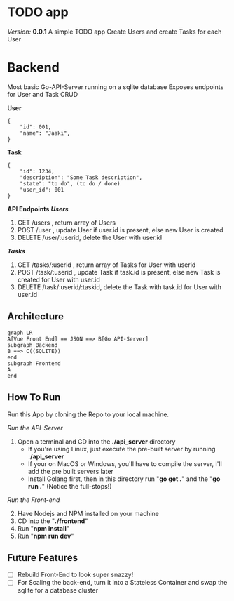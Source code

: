 # TODO app
*Version:* **0.0.1**
A simple TODO app 
Create Users and create Tasks for each User


# Backend

Most basic Go-API-Server running on a sqlite database
Exposes endpoints for User and Task CRUD

**User**

    {	
        "id": 001,
        "name": "Jaaki",
    }


**Task**

    {	
        "id": 1234,
        "description": "Some Task description",
        "state": "to do", (to do / done)
        "user_id": 001
    }

**API Endpoints**
***Users***
 1. GET /users , return array of Users
 2. POST /user , update User if user.id is present, else new User is created 
 3. DELETE /user/:userid, delete the User with user.id

***Tasks***
 1. GET /tasks/:userid , return array of Tasks for User with userid 
 2. POST /task/:userid , update Task if task.id is present, else new Task is created for User with user.id
 3. DELETE /task/:userid/:taskid, delete the Task with task.id for User with user.id

## Architecture


```mermaid
graph LR
A[Vue Front End] == JSON ==> B[Go API-Server]
subgraph Backend
B ==> C((SQLITE))
end
subgraph Frontend
A
end

```
## How To Run

Run this App by cloning the Repo to your local machine.

*Run the API-Server*

 1. Open a terminal and CD into the **./api_server** directory 
     - If you're using Linux, just execute the pre-built server by running **./api_server**
     - If your on MacOS or Windows, you'll have to compile the server, I'll add the pre built servers later
     - Install Golang first, then in this directory run "**go get .**" and the "**go run .**" (Notice the full-stops!)
		

*Run the Front-end*			

 2. Have Nodejs and NPM installed on your machine
 3. CD into the "**./frontend**" 
 4. Run "**npm install**"
 5. Run "**npm run dev**"



## Future Features

 - [ ] Rebuild Front-End to look super snazzy!
 - [ ] For Scaling the back-end, turn it into a Stateless Container and swap the sqlite for a database cluster
